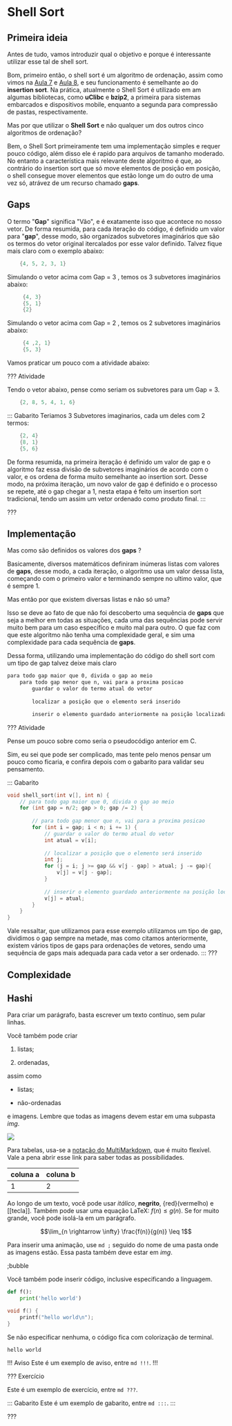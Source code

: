 Shell Sort
======

Primeira ideia
---------

Antes de tudo, vamos introduzir qual o objetivo e porque é interessante utilizar esse tal de shell sort.

Bom, primeiro então, o shell sort é um algoritmo de ordenação, assim como vimos na [Aula 7](https://ensino.hashi.pro.br/desprog/aula7/index.html) e [Aula 8](https://ensino.hashi.pro.br/desprog/aula8/index.html), e seu funcionamento é semelhante ao do **insertion sort**. Na prática, atualmente o Shell Sort é utilizado em am algumas bibliotecas, como **uClibc** e **bzip2**, a primeira para sistemas embarcados e dispositivos mobile, enquanto a segunda para compressão de pastas, respectivamente.

Mas por que utilizar o **Shell Sort** e não qualquer um dos outros cinco algoritmos de ordenação?

Bem, o Shell Sort primeiramente tem uma implementação simples e requer pouco código, além disso ele é rapido para arquivos de tamanho moderado. No entanto a característica mais relevante deste algoritmo é que, ao contrário do insertion sort que só move elementos de posição em posição, o shell consegue mover elementos que estão longe um do outro de uma vez só, atrávez de um recurso chamado **gaps**.

Gaps
---------

O termo "**Gap**" significa "Vão", e é exatamente isso que acontece no nosso vetor. De forma resumida, para cada iteração do código, é definido um valor para "**gap**", desse modo, são organizados subvetores imaginários que são os termos do vetor original itercalados por esse valor definido. Talvez fique mais claro com o exemplo abaixo:


```c
    {4, 5, 2, 3, 1}
```
Simulando o vetor acima com Gap = 3 , temos os 3 subvetores imaginários abaixo:

```c
     {4, 3}
     {5, 1}
     {2}
```

Simulando o vetor acima com Gap = 2 , temos os 2 subvetores imaginários abaixo:

```c
     {4 ,2, 1}
     {5, 3}
```

Vamos praticar um pouco com a atividade abaixo:

??? Atividade

Tendo o vetor abaixo, pense como seriam os subvetores para um Gap = 3.

```c
    {2, 8, 5, 4, 1, 6}
```

::: Gabarito
Teriamos 3 Subvetores imaginarios, cada um deles com 2 termos:
```c
    {2, 4}
    {8, 1}
    {5, 6}
```
De forma resumida, na primeira iteração é definido um valor de gap e o algoritmo faz essa divisão de subvetores imaginários de acordo com o valor, e os ordena de forma muito semelhante ao insertion sort. Desse modo, na próxima iteração, um novo valor de gap é definido e o processo se repete, até o gap chegar a 1, nesta etapa é feito um insertion sort tradicional, tendo um assim um vetor ordenado como produto final.
:::

???


Implementação
---------

Mas como são definidos os valores dos **gaps** ?

Basicamente, diversos matemáticos definiram inúmeras listas com valores de **gaps**, desse modo, a cada iteração, o algoritmo usa um valor dessa lista, começando com o primeiro valor e terminando sempre no ultimo valor, que é sempre 1.

Mas então por que existem diversas listas e não só uma?

Isso se deve ao fato de que não foi descoberto uma sequência de **gaps** que seja a melhor em todas as situações, cada uma das sequências pode servir muito bem para um caso específico e muito mal para outro. O que faz com que este algoritmo não tenha uma complexidade geral, e sim uma complexidade para cada sequência de **gaps**.

Dessa forma, utilizando uma implementação do código do shell sort com um tipo de gap talvez deixe mais claro 

```txt
para todo gap maior que 0, divida o gap ao meio
    para todo gap menor que n, vai para a proxima posicao
        guardar o valor do termo atual do vetor
        
        localizar a posição que o elemento será inserido

        inserir o elemento guardado anteriormente na posição localizada
```

??? Atividade

Pense um pouco sobre como seria o pseudocódigo anterior em C.

Sim, eu sei que pode ser complicado, mas tente pelo menos pensar um pouco como ficaria, e confira depois com o gabarito para validar seu pensamento.

::: Gabarito
```c
void shell_sort(int v[], int n) {
    // para todo gap maior que 0, divida o gap ao meio
    for (int gap = n/2; gap > 0; gap /= 2) {
        
        // para todo gap menor que n, vai para a proxima posicao
        for (int i = gap; i < n; i += 1) {
            // guardar o valor do termo atual do vetor
            int atual = v[i];
 
            // localizar a posição que o elemento será inserido
            int j;           
            for (j = i; j >= gap && v[j - gap] > atual; j -= gap){
                v[j] = v[j - gap];
            }
             
            // inserir o elemento guardado anteriormente na posição localizada
            v[j] = atual;
        }
    }
}
```

Vale ressaltar, que utilizamos para esse exemplo utilizamos um tipo de gap, dividimos o gap sempre na metade, mas como citamos anteriormente, existem vários tipos de gaps para ordenações de vetores, sendo uma sequência de gaps mais adequada para cada vetor a ser ordenado.
:::
???

Complexidade
---------

Hashi
---------

Para criar um parágrafo, basta escrever um texto contínuo, sem pular linhas.

Você também pode criar

1. listas;

2. ordenadas,

assim como

* listas;

* não-ordenadas

e imagens. Lembre que todas as imagens devem estar em uma subpasta *img*.

![](logo.png)

Para tabelas, usa-se a [notação do
MultiMarkdown](https://fletcher.github.io/MultiMarkdown-6/syntax/tables.html),
que é muito flexível. Vale a pena abrir esse link para saber todas as
possibilidades.

| coluna a | coluna b |
|----------|----------|
| 1        | 2        |

Ao longo de um texto, você pode usar *itálico*, **negrito**, {red}(vermelho) e
[[tecla]]. Também pode usar uma equação LaTeX: $f(n) \leq g(n)$. Se for muito
grande, você pode isolá-la em um parágrafo.

$$\lim_{n \rightarrow \infty} \frac{f(n)}{g(n)} \leq 1$$

Para inserir uma animação, use `md ;` seguido do nome de uma pasta onde as
imagens estão. Essa pasta também deve estar em *img*.

;bubble

Você também pode inserir código, inclusive especificando a linguagem.

``` py
def f():
    print('hello world')
```

``` c
void f() {
    printf("hello world\n");
}
```

Se não especificar nenhuma, o código fica com colorização de terminal.

```
hello world
```


!!! Aviso
Este é um exemplo de aviso, entre `md !!!`.
!!!


??? Exercício

Este é um exemplo de exercício, entre `md ???`.

::: Gabarito
Este é um exemplo de gabarito, entre `md :::`.
:::

???
